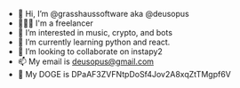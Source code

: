 - 👋 Hi, I’m @grasshaussoftware aka @deusopus
- 🦸🏼‍♂️ I'm a freelancer
- 👀 I’m interested in music, crypto, and bots
- 🌱 I’m currently learning python and react.
- 💞️ I’m looking to collaborate on instapy2
- 📫 My email is deusopus@gmail.com
- 🐻 My DOGE is DPaAF3ZVFNtpDoSf4Jov2A8xqZtTMgpf6V

<!---
grasshaussoftware/grasshaussoftware is a ✨ special ✨ repository because its `README.md` (this file) appears on your GitHub profile.
You can click the Preview link to take a look at your changes.
--->
